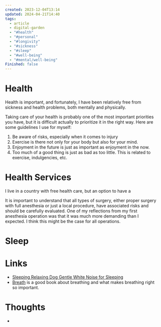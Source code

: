 ```yaml
---
created: 2023-12-04T13:14
updated: 2024-04-21T14:40
tags:
  - article
  - digital-garden
  - "#health"
  - "#personal"
  - "#longivity"
  - "#sickness"
  - "#sleep"
  - "#well-being"
  - "#mental/well-being"
Finished: false
---
```

# Health
Health is important, and fortunately, I have been relatively free from sickness and health problems, both mentally and physically. 

Taking care of your health is probably one of the most important priorities you have, but it is difficult actually to prioritize it in the right way.  Here are some guidelines I use for myself:
1. Be aware of risks, especially when it comes to injury
2. Exercise is there not only for your body but also for your mind.
3. Enjoyment in the future is just as important as enjoyment in the now. 
4. Too much of a good thing is just as bad as too little. This is related to exercise, indulgencies, etc. 



# Health Services
I live in a country with free health care, but an option to have a 


It is important to understand that all types of surgery, either proper surgery with full anesthesia or just a local procedure, have associated risks and should be carefully evaluated. 
One of my reflections from my first anesthesia operation was that it was much more demanding than I expected. I think this might be the case for all operations. 



# Sleep 



# Links
- [Sleeping Relaxing Dog Gentle White Noise for Sleeping](https://www.youtube.com/watch?v=_zfDvQd3F_o&ab_channel=VortexAmbient)
- [Breath](../Books/Book%20Reviews/Breath.md) is a good book about breathing and what makes breathing right so important. 
 
# Thoughts 
- 


